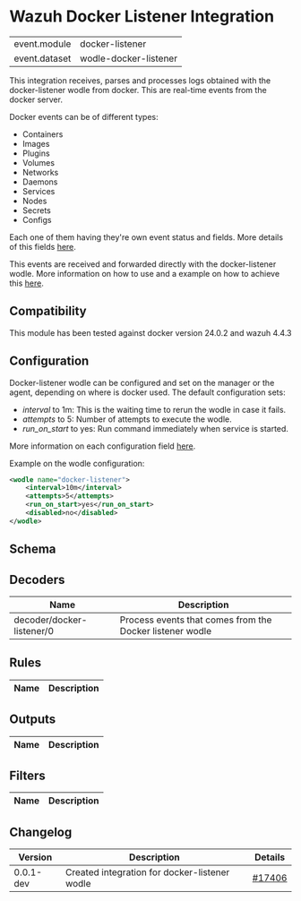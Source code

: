 # Wazuh Docker Listener Integration


|   |   |
|---|---|
| event.module | docker-listener |
| event.dataset | wodle-docker-listener |

This integration receives, parses and processes logs obtained with the docker-listener wodle from docker. This are real-time events from the docker server.

Docker events can be of different types:
* Containers
* Images
* Plugins
* Volumes
* Networks
* Daemons
* Services
* Nodes
* Secrets
* Configs

Each one of them having they're own event status and fields.
More details of this fields [here](https://docs.docker.com/engine/reference/commandline/events/).

This events are received and forwarded directly with the docker-listener wodle.
More information on how to use and a example on how to achieve this [here](https://documentation.wazuh.com/current/proof-of-concept-guide/monitoring-docker.html).

## Compatibility

This module has been tested against docker version 24.0.2 and wazuh 4.4.3


## Configuration

Docker-listener wodle can be configured and set on the manager or the agent, depending on where is docker used.
The default configuration sets:
 * _interval_ to 1m: This is the waiting time to rerun the wodle in case it fails.
 * _attempts_ to 5: Number of attempts to execute the wodle.
 * _run_on_start_ to yes: Run command immediately when service is started.

More information on each configuration field [here](https://documentation.wazuh.com/current/user-manual/reference/ossec-conf/wodle-docker.html).

Example on the wodle configuration:
```xml
<wodle name="docker-listener">
    <interval>10m</interval>
    <attempts>5</attempts>
    <run_on_start>yes</run_on_start>
    <disabled>no</disabled>
</wodle>
```


## Schema

## Decoders

| Name | Description |
|---|---|
| decoder/docker-listener/0 | Process events that comes from the Docker listener wodle |
## Rules

| Name | Description |
|---|---|
## Outputs

| Name | Description |
|---|---|
## Filters

| Name | Description |
|---|---|
## Changelog

| Version | Description | Details |
|---|---|---|
| 0.0.1-dev | Created integration for docker-listener wodle | [#17406](https://github.com/wazuh/wazuh/pull/17406) |
